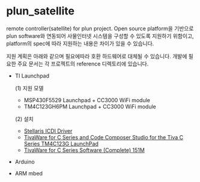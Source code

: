 plun_satellite
==============

remote controller(satellite) for plun project.
Open source platform을 기반으로 plun software와 연동되어 사물인터넷 시스템을 구성할 수 있도록 지원하기 위함이고, platform의 spec에 따라 지원하는 내용은 차이가 있을 수 있습니다.

지원 계획은 아래와 같으며 필요에따라 호환 하드웨어로 대체될 수 있습니다.
개발에 필요한 주요 문서는 각 프로젝트의 reference 디렉토리에 있습니다.


* TI Launchpad
    
    (1) 지원 모델

    * MSP430F5529 Launchpad + CC3000 WiFi module
    * TM4C123GH6PM Launchpad + CC3000 WiFi module
   
    (2) 설치
    
    * [Stellaris ICDI Driver](http://www.ti.com/tool/stellaris_icdi_drivers)
    * [TivaWare for C Series and Code Composer Studio for the Tiva C Series TM4C123G LaunchPad](http://www.ti.com/tool/sw-ek-tm4c123gxl)
    * [TivaWare for C Series Software (Complete) 151M ](http://software-dl.ti.com/tiva-c/SW-TM4C/latest/index_FDS.html)
  
  
* Arduino


* ARM mbed
